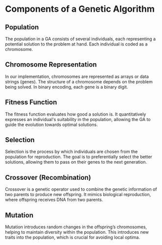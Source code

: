 # Components of a Genetic Algorithm

## Population

The population in a GA consists of several individuals, each representing a potential solution to the problem at hand. Each individual is coded as a chromosome.

## Chromosome Representation

In our implementation, chromosomes are represented as arrays or data strings (genes). The structure of a chromosome depends on the problem being solved. In binary encoding, each gene is a binary digit.

## Fitness Function

The fitness function evaluates how good a solution is. It quantitatively expresses an individual's suitability in the population, allowing the GA to guide the evolution towards optimal solutions.

## Selection

Selection is the process by which individuals are chosen from the population for reproduction. The goal is to preferentially select the better solutions, allowing them to pass on their genes to the next generation.

## Crossover (Recombination)

Crossover is a genetic operator used to combine the genetic information of two parents to produce new offspring. It mimics biological reproduction, where offspring receives DNA from two parents.

## Mutation

Mutation introduces random changes in the offspring’s chromosomes, helping to maintain diversity within the population. This introduces new traits into the population, which is crucial for avoiding local optima.
